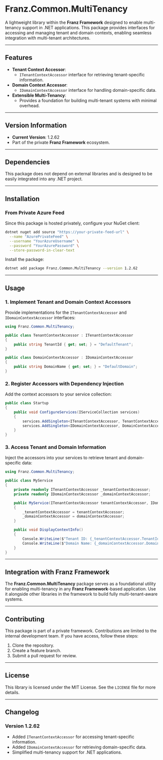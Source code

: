 ﻿# **Franz.Common.MultiTenancy**

A lightweight library within the **Franz Framework** designed to enable multi-tenancy support in .NET applications. This package provides interfaces for accessing and managing tenant and domain contexts, enabling seamless integration with multi-tenant architectures.

---

## **Features**

- **Tenant Context Accessor**:
  - `ITenantContextAccessor` interface for retrieving tenant-specific information.
- **Domain Context Accessor**:
  - `IDomainContextAccessor` interface for handling domain-specific data.
- **Extensible Multi-Tenancy**:
  - Provides a foundation for building multi-tenant systems with minimal overhead.

---

## **Version Information**

- **Current Version**: 1.2.62
- Part of the private **Franz Framework** ecosystem.

---

## **Dependencies**

This package does not depend on external libraries and is designed to be easily integrated into any .NET project.

---

## **Installation**

### **From Private Azure Feed**
Since this package is hosted privately, configure your NuGet client:

```bash
dotnet nuget add source "https://your-private-feed-url" \
  --name "AzurePrivateFeed" \
  --username "YourAzureUsername" \
  --password "YourAzurePassword" \
  --store-password-in-clear-text
```

Install the package:

```bash
dotnet add package Franz.Common.MultiTenancy --version 1.2.62
```

---

## **Usage**

### **1. Implement Tenant and Domain Context Accessors**

Provide implementations for the `ITenantContextAccessor` and `IDomainContextAccessor` interfaces:

```csharp
using Franz.Common.MultiTenancy;

public class TenantContextAccessor : ITenantContextAccessor
{
    public string TenantId { get; set; } = "DefaultTenant";
}

public class DomainContextAccessor : IDomainContextAccessor
{
    public string DomainName { get; set; } = "DefaultDomain";
}
```

### **2. Register Accessors with Dependency Injection**

Add the context accessors to your service collection:

```csharp
public class Startup
{
    public void ConfigureServices(IServiceCollection services)
    {
        services.AddSingleton<ITenantContextAccessor, TenantContextAccessor>();
        services.AddSingleton<IDomainContextAccessor, DomainContextAccessor>();
    }
}
```

### **3. Access Tenant and Domain Information**

Inject the accessors into your services to retrieve tenant and domain-specific data:

```csharp
using Franz.Common.MultiTenancy;

public class MyService
{
    private readonly ITenantContextAccessor _tenantContextAccessor;
    private readonly IDomainContextAccessor _domainContextAccessor;

    public MyService(ITenantContextAccessor tenantContextAccessor, IDomainContextAccessor domainContextAccessor)
    {
        _tenantContextAccessor = tenantContextAccessor;
        _domainContextAccessor = domainContextAccessor;
    }

    public void DisplayContextInfo()
    {
        Console.WriteLine($"Tenant ID: {_tenantContextAccessor.TenantId}");
        Console.WriteLine($"Domain Name: {_domainContextAccessor.DomainName}");
    }
}
```

---

## **Integration with Franz Framework**

The **Franz.Common.MultiTenancy** package serves as a foundational utility for enabling multi-tenancy in any **Franz Framework**-based application. Use it alongside other libraries in the framework to build fully multi-tenant-aware systems.

---

## **Contributing**

This package is part of a private framework. Contributions are limited to the internal development team. If you have access, follow these steps:
1. Clone the repository.
2. Create a feature branch.
3. Submit a pull request for review.

---

## **License**

This library is licensed under the MIT License. See the `LICENSE` file for more details.

---

## **Changelog**

### Version 1.2.62
- Added `ITenantContextAccessor` for accessing tenant-specific information.
- Added `IDomainContextAccessor` for retrieving domain-specific data.
- Simplified multi-tenancy support for .NET applications.

